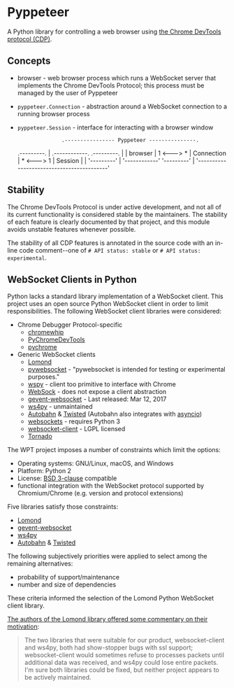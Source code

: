 # Pyppeteer

A Python library for controlling a web browser using [the Chrome DevTools
protocol (CDP)]().

## Concepts

- browser - web browser process which runs a WebSocket server that implements
  the Chrome DevTools Protocol; this process must be managed by the user of
  Pyppeteer
- `pyppeteer.Connection` - abstraction around a WebSocket connection to a
  running browser process
- `pyppeteer.Session` - interface for interacting with a browser window

                    .---------------- Pyppeteer ---------------.
    .---------.     |     .------------.           .---------. |
    | browser | 1 <---> * | Connection | * <---> 1 | Session | |
    '---------'     |     '------------'           '---------' |
                    '------------------------------------------'

## Stability

The Chrome DevTools Protocol is under active development, and not all of its
current functionality is considered stable by the maintainers. The stability of
each feature is clearly documented by that project, and this module avoids
unstable features whenever possible.

The stability of all CDP features is annotated in the source code with an
in-line code comment--one of `# API status: stable` or `# API status:
experimental`.

## WebSocket Clients in Python

Python lacks a standard library implementation of a WebSocket client. This
project uses an open source Python WebSocket client in order to limit
responsibilities. The following WebSocket client libraries were considered:

- Chrome Debugger Protocol-specific
  - [chromewhip](https://github.com/chuckus/chromewhip)
  - [PyChromeDevTools](https://github.com/marty90/PyChromeDevTools)
  - [pychrome](https://github.com/fate0/pychrome)
- Generic WebSocket clients
  - [Lomond](https://pypi.org/project/lomond/)
  - [pywebsocket](https://github.com/google/pywebsocket) - "pywebsocket is
    intended for testing or experimental purposes."
  - [wspy](https://github.com/taddeus/wspy) - client too primitive to interface
    with Chrome
  - [WebSock](https://pypi.org/project/websock/) - does not expose a client
    abstraction
  - [gevent-websocket](https://pypi.org/project/gevent-websocket/) - Last
    released: Mar 12, 2017
  - [ws4py](https://github.com/Lawouach/WebSocket-for-Python) - unmaintained
  - [Autobahn](https://crossbar.io/autobahn/#python) &
    [Twisted](http://twistedmatrix.com/) (Autobahn also integrates with
    [asyncio](http://docs.python.org/3.4/library/asyncio.html))
  - [websockets](https://pypi.org/project/websockets/) - requires Python 3
  - [websocket-client](https://pypi.org/project/websocket-client/) - LGPL licensed
  - [Tornado](http://www.tornadoweb.org/)

The WPT project imposes a number of constraints which limit the options:

- Operating systems: GNU/Linux, macOS, and Windows
- Platform: Python 2
- License: [BSD
  3-clause](https://github.com/web-platform-tests/wpt/blob/5acd3bcf6609691afc493aed8cb4446e8dc796ee/LICENSE.md)
  compatible
- functional integration with the WebSocket protocol supported by
  Chromium/Chrome (e.g. version and protocol extensions)

Five libraries satisfy those constraints:

- [Lomond](https://pypi.org/project/lomond/)
- [gevent-websocket](https://pypi.org/project/gevent-websocket/)
- [ws4py](https://github.com/Lawouach/WebSocket-for-Python)
- [Autobahn](https://crossbar.io/autobahn/#python) &
  [Twisted](http://twistedmatrix.com/)

The following subjectively priorities were applied to select among the
remaining alternatives:

- probability of support/maintenance
- number and size of dependencies

These criteria informed the selection of the Lomond Python WebSocket client
library.

[The authors of the Lomond library offered some commentary on their
motivation](http://www.tornadoweb.org/):

> The two libraries that were suitable for our product, websocket-client and
> ws4py, both had show-stopper bugs with ssl support; websocket-client would
> sometimes refuse to processes packets until additional data was received, and
> ws4py could lose entire packets. I'm sure both libraries could be fixed, but
> neither project appears to be actively maintained.

